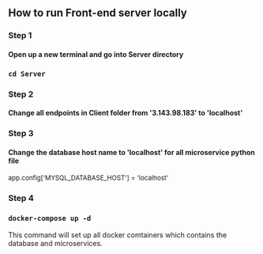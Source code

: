 ## How to run Front-end server locally

### Step 1

#### Open up a new terminal and go into Server directory

### `cd Server`

### Step 2

#### Change all endpoints in Client folder from '3.143.98.183' to 'localhost'

### Step 3

#### Change the database host name to 'localhost' for all microservice python file

<font size="2"> app.config['MYSQL_DATABASE_HOST'] = 'localhost' </font>

### Step 4

### `docker-compose up -d`

This command will set up all docker comtainers which contains the database and microservices.
